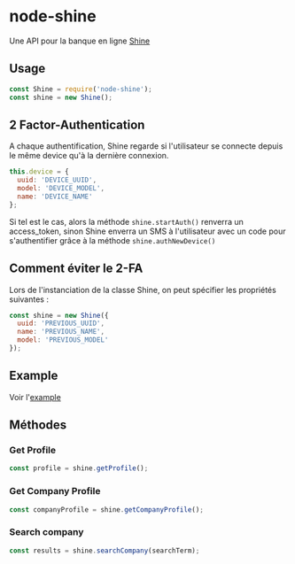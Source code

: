 # node-shine

Une API pour la banque en ligne [Shine](https://www.shine.fr/)

## Usage

```javascript
const Shine = require('node-shine');
const shine = new Shine();
```

## 2 Factor-Authentication

A chaque authentification, Shine regarde si l'utilisateur se connecte depuis le même device qu'à la dernière connexion.

```javascript
this.device = {
  uuid: 'DEVICE_UUID',
  model: 'DEVICE_MODEL',
  name: 'DEVICE_NAME'
};
```

Si tel est le cas, alors la méthode `shine.startAuth()` renverra un access_token, sinon Shine enverra un SMS à l'utilisateur avec un code pour s'authentifier grâce à la méthode `shine.authNewDevice()`

## Comment éviter le 2-FA

Lors de l'instanciation de la classe Shine, on peut spécifier les propriétés suivantes :

```javascript
const shine = new Shine({
  uuid: 'PREVIOUS_UUID',
  name: 'PREVIOUS_NAME',
  model: 'PREVIOUS_MODEL'
});
```

## Example

Voir l'[example](example/index.js)

## Méthodes

### Get Profile

```javascript
const profile = shine.getProfile();
```

### Get Company Profile

```javascript
const companyProfile = shine.getCompanyProfile();
```

### Search company

```javascript
const results = shine.searchCompany(searchTerm);
```
